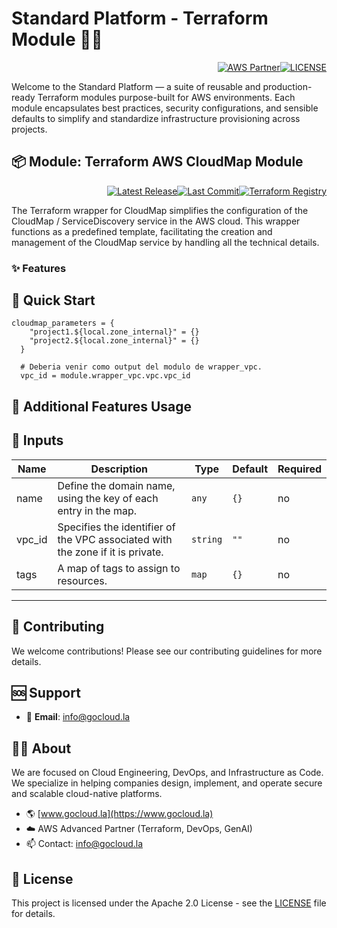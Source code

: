 # Standard Platform - Terraform Module 🚀🚀
<p align="right"><a href="https://partners.amazonaws.com/partners/0018a00001hHve4AAC/GoCloud"><img src="https://img.shields.io/badge/AWS%20Partner-Advanced-orange?style=for-the-badge&logo=amazonaws&logoColor=white" alt="AWS Partner"/></a><a href="LICENSE"><img src="https://img.shields.io/badge/License-Apache%202.0-green?style=for-the-badge&logo=apache&logoColor=white" alt="LICENSE"/></a></p>

Welcome to the Standard Platform — a suite of reusable and production-ready Terraform modules purpose-built for AWS environments.
Each module encapsulates best practices, security configurations, and sensible defaults to simplify and standardize infrastructure provisioning across projects.

## 📦 Module: Terraform AWS CloudMap Module
<p align="right"><a href="https://github.com/gocloudLa/terraform-aws-wrapper-cloudmap/releases/latest"><img src="https://img.shields.io/github/v/release/gocloudLa/terraform-aws-wrapper-cloudmap.svg?style=for-the-badge" alt="Latest Release"/></a><a href=""><img src="https://img.shields.io/github/last-commit/gocloudLa/terraform-aws-wrapper-cloudmap.svg?style=for-the-badge" alt="Last Commit"/></a><a href="https://registry.terraform.io/modules/gocloudLa/wrapper-cloudmap/aws"><img src="https://img.shields.io/badge/Terraform-Registry-7B42BC?style=for-the-badge&logo=terraform&logoColor=white" alt="Terraform Registry"/></a></p>
The Terraform wrapper for CloudMap simplifies the configuration of the CloudMap / ServiceDiscovery service in the AWS cloud. This wrapper functions as a predefined template, facilitating the creation and management of the CloudMap service by handling all the technical details.

### ✨ Features




## 🚀 Quick Start
```hcl
cloudmap_parameters = {
    "project1.${local.zone_internal}" = {}
    "project2.${local.zone_internal}" = {}
  }

  # Deberia venir como output del modulo de wrapper_vpc.
  vpc_id = module.wrapper_vpc.vpc.vpc_id
```


## 🔧 Additional Features Usage



## 📑 Inputs
| Name   | Description                                                                    | Type     | Default | Required |
| ------ | ------------------------------------------------------------------------------ | -------- | ------- | -------- |
| name   | Define the domain name, using the key of each entry in the map.                | `any`    | `{}`    | no       |
| vpc_id | Specifies the identifier of the VPC associated with the zone if it is private. | `string` | `""`    | no       |
| tags   | A map of tags to assign to resources.                                          | `map`    | `{}`    | no       |








---

## 🤝 Contributing
We welcome contributions! Please see our contributing guidelines for more details.

## 🆘 Support
- 📧 **Email**: info@gocloud.la

## 🧑‍💻 About
We are focused on Cloud Engineering, DevOps, and Infrastructure as Code.
We specialize in helping companies design, implement, and operate secure and scalable cloud-native platforms.
- 🌎 [www.gocloud.la](https://www.gocloud.la)
- ☁️ AWS Advanced Partner (Terraform, DevOps, GenAI)
- 📫 Contact: info@gocloud.la

## 📄 License
This project is licensed under the Apache 2.0 License - see the [LICENSE](LICENSE) file for details. 
